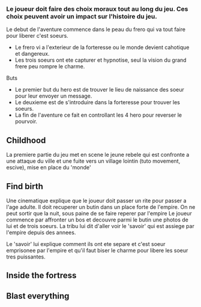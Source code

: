### Le joueur doit faire des choix moraux tout au long du jeu. Ces choix peuvent avoir un impact sur l'histoire du jeu.

Le debut de l'aventure commence dans le peau du frero qui va tout faire pour liberer c'est soeurs.
- Le frero vi a l'exterieur de la forteresse ou le monde devient cahotique et dangereux.
- Les trois soeurs ont ete capturer et hypnotise, seul la vision du grand frere peu rompre le charme.

Buts
- Le premier but du hero est de trouver le lieu de naissance des soeur pour leur envoyer un message.
- Le deuxieme est de s'introduire dans la forteresse pour trouver les soeurs.
- La fin de l'aventure ce fait en controllant les 4 hero pour reverser le pourvoir.

## Childhood

La premiere partie du jeu met en scene le jeune rebele qui est confronte a une attaque du ville et une fuite vers un village lointin (tuto movement, escive), mise en place du 'monde'


## Find birth

Une cinematique explique que le joueur doit passer un rite pour passer a l'age adulte. Il doit recuperer un butin dans un place forte de l'empire.
On ne peut sortir que la nuit, sous paine de se faire reperer par l'empire
Le joueur commence par affronter un bos et decouvre parmi le butin une photos de lui et de trois soeurs.
La tribu lui dit d'aller voir le 'savoir' qui est assiege par l'empire depuis des annees.

Le 'savoir' lui explique comment ils ont ete separe et c'est soeur emprisonee par l'empire et qu'il faut biser le charme pour libere les soeur tres puissantes. 

## Inside the fortress

## Blast everything
